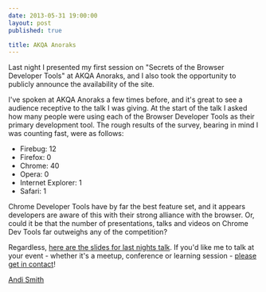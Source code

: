 ```yaml
---
date: 2013-05-31 19:00:00
layout: post
published: true

title: AKQA Anoraks
---
```


<p>Last night I presented my first session on "Secrets of the Browser Developer Tools" at AKQA Anoraks, and I also took the opportunity to publicly announce the availability of the site.</p>

<p>I've spoken at AKQA Anoraks a few times before, and it's great to see a audience receptive to the talk I was giving. At the start of the talk I asked how many people were using each of the Browser Developer Tools as their primary development tool. The rough results of the survey, bearing in mind I was counting fast, were as follows:</p>

<ul>
    <li>Firebug: 12</li>
    <li>Firefox: 0</li>
    <li>Chrome: 40</li>
    <li>Opera: 0</li>
    <li>Internet Explorer: 1</li>
    <li>Safari: 1</li>
</ul>

<p>Chrome Developer Tools have by far the best feature set, and it appears developers are aware of this with their strong alliance with the browser. Or, could it be that the number of presentations, talks and videos on Chrome Dev Tools far outweighs any of the competition?</p>

<p>Regardless, <a href="/slides/akqa-anoraks/" target="_blank">here are the slides for last nights talk</a>. If you'd like me to talk at your event - whether it's a meetup, conference or learning session - <a href="http://www.andismith.com/contact" target="_blank">please get in contact</a>!</p>

<p><a href="http://www.twitter.com/andismith">Andi Smith</a.</p>